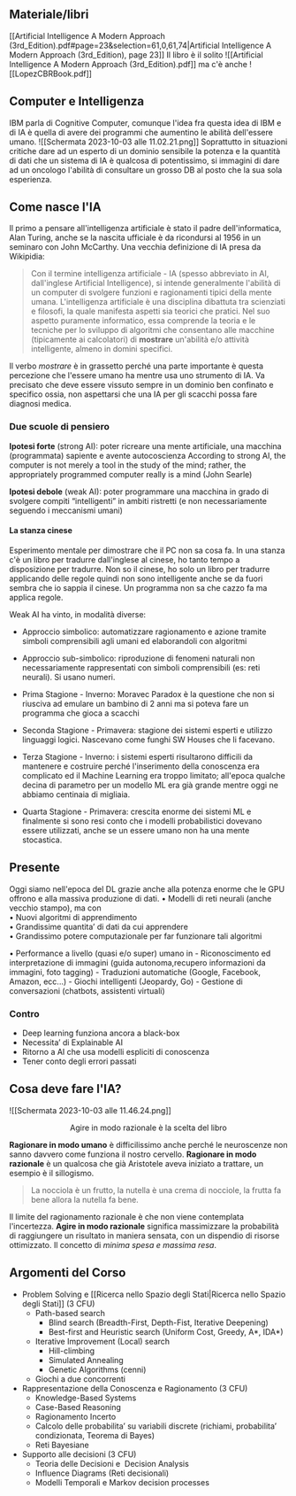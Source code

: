## Materiale/libri
[[Artificial Intelligence A Modern Approach (3rd_Edition).pdf#page=23&selection=61,0,61,74|Artificial Intelligence A Modern Approach (3rd_Edition), page 23]]
Il libro è il solito ![[Artificial Intelligence A Modern Approach (3rd_Edition).pdf]]
ma c'è anche ![[LopezCBRBook.pdf]]


## Computer e Intelligenza
IBM parla di Cognitive Computer, comunque l'idea fra questa idea di IBM e di IA è quella di avere dei programmi che aumentino le abilità dell'essere umano. 
![[Schermata 2023-10-03 alle 11.02.21.png]]
Soprattutto in situazioni critiche dare ad un esperto di un dominio sensibile la potenza e la quantità di dati che un sistema di IA è qualcosa di potentissimo, si immagini di dare ad un oncologo l'abilità di consultare un grosso DB al posto che la sua sola esperienza. 


## Come nasce l'IA
Il primo a pensare all'intelligenza artificiale è stato il padre dell'informatica, Alan Turing, anche se la nascita ufficiale è da ricondursi al 1956 in un seminaro con John McCarthy. Una vecchia definizione di IA presa da Wikipidia:

> Con il termine intelligenza artificiale - IA (spesso abbreviato in AI, dall'inglese Artificial Intelligence), si intende generalmente l'abilità di un computer di svolgere funzioni e ragionamenti tipici della mente umana. L'intelligenza artificiale è una disciplina dibattuta tra scienziati e filosofi, la quale manifesta aspetti sia teorici che pratici. Nel suo aspetto puramente informatico, essa comprende la teoria e le tecniche per lo sviluppo di algoritmi che consentano alle macchine (tipicamente ai calcolatori) di **mostrare** un'abilità e/o attività intelligente, almeno in domini specifici.

Il verbo *mostrare* è in grassetto perché una parte importante è questa percezione che l'essere umano ha mentre usa uno strumento di IA. Va precisato che deve essere vissuto sempre in un dominio ben confinato e specifico ossia, non aspettarsi che una IA per gli scacchi possa fare diagnosi medica.
### Due scuole di pensiero
**Ipotesi forte** (strong AI): poter ricreare una mente artificiale, una macchina (programmata) sapiente e avente autocoscienza
According to strong AI, the computer is not merely a tool in the study of the mind; rather, the appropriately programmed computer really is a mind (John Searle)

**Ipotesi debole** (weak AI): poter programmare una macchina in grado di svolgere compiti “intelligenti” in ambiti ristretti (e non necessariamente seguendo i meccanismi umani)

#### La stanza cinese
Esperimento mentale per dimostrare che il PC non sa cosa fa. In una stanza c'è un libro per tradurre dall'inglese al cinese, ho tanto tempo a disposizione per tradurre. Non so il cinese, ho solo un libro per tradurre applicando delle regole quindi non sono intelligente anche se da fuori sembra che io sappia il cinese. Un programma non sa che cazzo fa ma applica regole. 

Weak AI ha vinto, in modalità diverse:
- Approccio simbolico: automatizzare ragionamento e azione tramite simboli comprensibili agli umani ed elaborandoli con algoritmi
    
- Approccio sub-simbolico: riproduzione di fenomeni naturali non necessariamente rappresentati con simboli comprensibili (es: reti neurali). Si usano numeri.



- Prima Stagione - Inverno: Moravec Paradox è la questione che non si riusciva ad emulare un bambino di 2 anni ma si poteva fare un programma che gioca a scacchi
- Seconda Stagione - Primavera: stagione dei sistemi esperti e utilizzo linguaggi logici. Nascevano come funghi SW Houses che li facevano. 
- Terza Stagione - Inverno: i sistemi esperti risultarono difficili da mantenere e costruire perché l'inserimento della conoscenza era complicato ed il Machine Learning era troppo limitato; all'epoca qualche decina di parametro per un modello ML era già grande mentre oggi ne abbiamo centinaia di migliaia.
- Quarta Stagione - Primavera: crescita enorme dei sistemi ML e finalmente si sono resi conto che i modelli probabilistici dovevano essere utilizzati, anche se un essere umano non ha una mente stocastica. 

## Presente
Oggi siamo nell'epoca del DL grazie anche alla potenza enorme che le GPU offrono e alla massiva produzione di dati. 
• Modelli di reti neurali (anche vecchio stampo), ma con  
	• Nuovi algoritmi di apprendimento  
	• Grandissime quantita’ di dati da cui apprendere  
	• Grandissimo potere computazionale per far funzionare tali algoritmi

• Performance a livello (quasi e/o super) umano in
	- Riconoscimento ed interpretazione di immagini (guida autonoma,recupero informazioni da immagini, foto tagging)
	- Traduzioni automatiche (Google, Facebook, Amazon, ecc...)
	- Giochi intelligenti (Jeopardy, Go)
	- Gestione di conversazioni (chatbots, assistenti virtuali)

### Contro
- Deep learning funziona ancora a black-box  
- Necessita’ di Explainable AI  
- Ritorno a AI che usa modelli espliciti di conoscenza
- Tener conto degli errori passati

## Cosa deve fare l'IA?
![[Schermata 2023-10-03 alle 11.46.24.png]]
<center>Agire in modo razionale è la scelta del libro</center>

**Ragionare in modo umano** è difficilissimo anche perché le neuroscenze non sanno davvero come funziona il nostro cervello. 
**Ragionare in modo razionale** è un qualcosa che già Aristotele aveva iniziato a trattare, un esempio è il sillogismo. 

> La nocciola è un frutto, la nutella è una crema di nocciole, la frutta fa bene allora la nutella fa bene.

Il limite del ragionamento razionale è che non viene contemplata l'incertezza.
**Agire in modo razionale** significa massimizzare la probabilità di raggiungere un risultato in maniera sensata, con un dispendio di risorse ottimizzato. Il concetto di *minima spesa e massima resa*. 

## Argomenti del Corso
- Problem Solving e [[Ricerca nello Spazio degli Stati|Ricerca nello Spazio degli Stati]] (3 CFU)
	- Path-based search
		- Blind search (Breadth-First, Depth-Fist, Iterative Deepening)
		- Best-first and Heuristic search (Uniform Cost, Greedy, A*, IDA*)
	- Iterative Improvement (Local) search
		- Hill-climbing
		- Simulated Annealing
		- Genetic Algorithms (cenni)
	- Giochi a due concorrenti
- Rappresentazione della Conoscenza e Ragionamento (3 CFU)
	- Knowledge-Based Systems
	- Case-Based Reasoning
	- Ragionamento Incerto
	- Calcolo delle probabilita’ su variabili discrete (richiami, probabilita’ condizionata, Teorema di Bayes)
	- Reti Bayesiane
- Supporto alle decisioni (3 CFU)
	- Teoria delle Decisioni e  Decision Analysis
	- Influence Diagrams (Reti decisionali)
	- Modelli Temporali e Markov decision processes